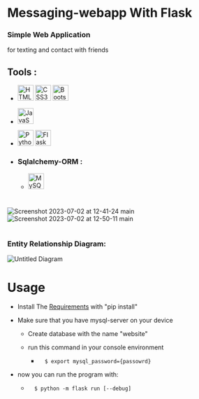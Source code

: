 # Messaging-webapp With Flask
### Simple Web Application 
for texting and contact with friends

## Tools :

* <a href="https://developer.mozilla.org/en-US/docs/Glossary/HTML5" target="_blank" rel="noreferrer"><img src="https://raw.githubusercontent.com/danielcranney/readme-generator/main/public/icons/skills/html5-colored.svg" width="36" height="36" alt="HTML5" /></a>
<a href="https://www.w3.org/TR/CSS/#css" target="_blank" rel="noreferrer"><img src="https://raw.githubusercontent.com/danielcranney/readme-generator/main/public/icons/skills/css3-colored.svg" width="36" height="36" alt="CSS3" /></a>
<a href="https://getbootstrap.com/" target="_blank" rel="noreferrer"><img src="https://raw.githubusercontent.com/danielcranney/readme-generator/main/public/icons/skills/bootstrap-colored.svg" width="36" height="36" alt="Bootstrap" /></a>

* <a href="https://developer.mozilla.org/en-US/docs/Web/JavaScript" target="_blank" rel="noreferrer"><img src="https://raw.githubusercontent.com/danielcranney/readme-generator/main/public/icons/skills/javascript-colored.svg" width="36" height="36" alt="JavaScript" /></a>

* <a href="https://www.python.org/" target="_blank" rel="noreferrer"><img src="https://raw.githubusercontent.com/danielcranney/readme-generator/main/public/icons/skills/python-colored.svg" width="36" height="36" alt="Python" /></a>
<a href="https://flask.palletsprojects.com/en/2.0.x/" target="_blank" rel="noreferrer"><img src="https://raw.githubusercontent.com/danielcranney/readme-generator/main/public/icons/skills/flask-colored.svg" width="36" height="36" alt="Flask" /></a>

* ### Sqlalchemy-ORM :
    * <a href="https://www.mysql.com/" target="_blank" rel="noreferrer"><img src="https://raw.githubusercontent.com/danielcranney/readme-generator/main/public/icons/skills/mysql-colored.svg" width="36" height="36" alt="MySQL" /></a>

#

<p>

![Screenshot 2023-07-02 at 12-41-24 main](https://github.com/alshkre9/messaging-webapp/assets/129284063/682e0d5e-5a11-41ed-b82c-1067179c06d3)
![Screenshot 2023-07-02 at 12-50-11 main](https://github.com/alshkre9/messaging-webapp/assets/129284063/25adc371-da09-4701-9690-372115915d16)

</p>

#

### Entity Relationship Diagram:

![Untitled Diagram](https://github.com/alshkre9/messaging-webapp/assets/129284063/be64f2ef-a4ae-4324-a90e-a963171bf10a)

#

# Usage

* Install The [Requirements](requirements.txt) with "pip install"

* Make sure that you have mysql-server on your device
    * Create database with the name "website"

    * run this command in your console environment
        * ``` console
            $ export mysql_password={passowrd}
            ```

* now you can run the program with: 
    * ``` console
        $ python -m flask run [--debug]
        ```